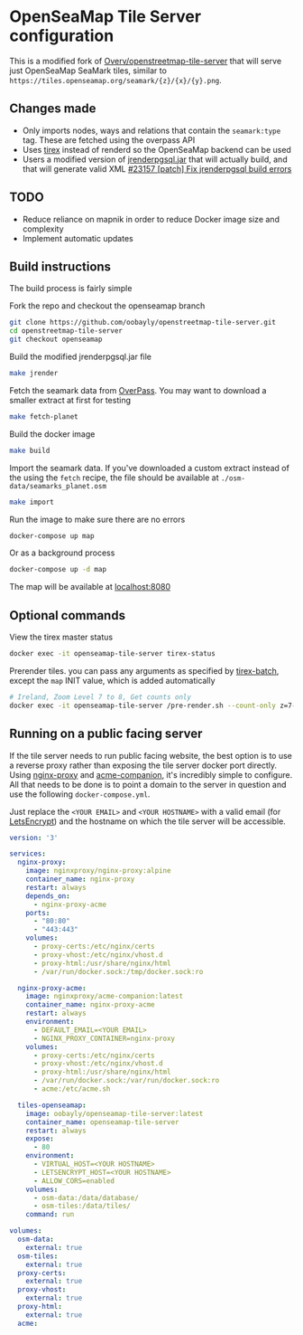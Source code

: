# OpenSeaMap Tile Server configuration

This is a modified fork of [Overv/openstreetmap-tile-server](https://github.com/Overv/openstreetmap-tile-server) that will serve just OpenSeaMap SeaMark tiles, similar to `https://tiles.openseamap.org/seamark/{z}/{x}/{y}.png`.

## Changes made
- Only imports nodes, ways and relations that contain the `seamark:type` tag. These are fetched using the overpass API
- Uses [tirex](https://github.com/openstreetmap/tirex) instead of renderd so the OpenSeaMap backend can be used
- Users a modified version of [jrenderpgsql.jar](https://github.com/oobayly/josm-plugins.git/) that will actually build, and that will generate valid XML [#23157 [patch] Fix jrenderpgsql build errors](https://josm.openstreetmap.de/ticket/23157)

## TODO
- Reduce reliance on mapnik in order to reduce Docker image size and complexity
- Implement automatic updates

## Build instructions

The build process is fairly simple

Fork the repo and checkout the openseamap branch
```bash
git clone https://github.com/oobayly/openstreetmap-tile-server.git
cd openstreetmap-tile-server
git checkout openseamap
```

Build the modified jrenderpgsql.jar file
```bash
make jrender
```

Fetch the seamark data from [OverPass](https://overpass-turbo.eu/). You may want to download a smaller extract at first for testing
```bash
make fetch-planet
```

Build the docker image
```bash
make build
```

Import the seamark data. If you've downloaded a custom extract instead of the using the `fetch` recipe, the file should be available at `./osm-data/seamarks_planet.osm`
```bash
make import
```

Run the image to make sure there are no errors
```bash
docker-compose up map
```

Or as a background process
```bash
docker-compose up -d map
```

The map will be available at [localhost:8080](http://localhost:8080/)

## Optional commands

View the tirex master status
```bash
docker exec -it openseamap-tile-server tirex-status
```

Prerender tiles. you can pass any arguments as specified by [tirex-batch](https://wiki.openstreetmap.org/wiki/Tirex/Commands/tirex-batch), except the `map` INIT value, which is added automatically
```bash
# Ireland, Zoom Level 7 to 8, Get counts only
docker exec -it openseamap-tile-server /pre-render.sh --count-only z=7-8 bbox=-9.97708574059,51.6693012559,-6.03298539878,55.1316222195
```

## Running on a public facing server

If the tile server needs to run public facing website, the best option is to use a reverse proxy rather than exposing the tile server docker port directly. Using [nginx-proxy](https://github.com/nginx-proxy/nginx-proxy) and [acme-companion](https://github.com/nginx-proxy/acme-companion), it's incredibly simple to configure. All that needs to be done is to point a domain to the server in question and use the following `docker-compose.yml`.

Just replace the `<YOUR EMAIL>` and `<YOUR HOSTNAME>` with a valid email (for [LetsEncrypt](https://letsencrypt.org/)) and the hostname on which the tile server will be accessible.

```YAML
version: '3'

services:
  nginx-proxy:
    image: nginxproxy/nginx-proxy:alpine
    container_name: nginx-proxy
    restart: always
    depends_on:
      - nginx-proxy-acme
    ports:
      - "80:80"
      - "443:443"
    volumes:
      - proxy-certs:/etc/nginx/certs
      - proxy-vhost:/etc/nginx/vhost.d
      - proxy-html:/usr/share/nginx/html
      - /var/run/docker.sock:/tmp/docker.sock:ro

  nginx-proxy-acme:
    image: nginxproxy/acme-companion:latest
    container_name: nginx-proxy-acme
    restart: always
    environment:
      - DEFAULT_EMAIL=<YOUR EMAIL>
      - NGINX_PROXY_CONTAINER=nginx-proxy
    volumes:
      - proxy-certs:/etc/nginx/certs
      - proxy-vhost:/etc/nginx/vhost.d
      - proxy-html:/usr/share/nginx/html
      - /var/run/docker.sock:/var/run/docker.sock:ro
      - acme:/etc/acme.sh

  tiles-openseamap:
    image: oobayly/openseamap-tile-server:latest
    container_name: openseamap-tile-server
    restart: always
    expose:
      - 80
    environment:
      - VIRTUAL_HOST=<YOUR HOSTNAME>
      - LETSENCRYPT_HOST=<YOUR HOSTNAME>
      - ALLOW_CORS=enabled
    volumes:
      - osm-data:/data/database/
      - osm-tiles:/data/tiles/
    command: run

volumes:
  osm-data:
    external: true
  osm-tiles:
    external: true
  proxy-certs:
    external: true   
  proxy-vhost:
    external: true
  proxy-html:
    external: true
  acme:
```
